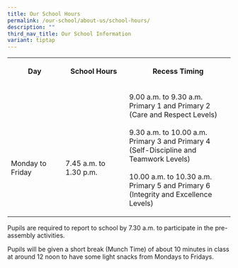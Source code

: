 ```yaml
---
title: Our School Hours
permalink: /our-school/about-us/school-hours/
description: ""
third_nav_title: Our School Information
variant: tiptap
---
```

<table style="minWidth: 75px">
<colgroup>
<col>
<col>
<col>
</colgroup>
<tbody>
<tr>
<th rowspan="1" colspan="1">
<p>Day</p>
</th>
<th rowspan="1" colspan="1">
<p>School Hours</p>
</th>
<th rowspan="1" colspan="1">
<p>Recess Timing</p>
</th>
</tr>
<tr>
<td rowspan="1" colspan="1">
<p>
<br>
<br>
<br>
<br>Monday to Friday</p>
</td>
<td rowspan="1" colspan="1">
<p>
<br>
<br>
<br>
<br>7.45 a.m. to 1.30 p.m.</p>
</td>
<td rowspan="1" colspan="1">
<p>9.00 a.m. to 9.30 a.m.
<br>Primary 1 and Primary 2
<br>(Care and Respect Levels)
<br>
<br>9.30 a.m. to 10.00 a.m.
<br>Primary 3 and Primary 4
<br>(Self-Discipline and Teamwork Levels)
<br>
<br>10.00 a.m. to 10.30 a.m.
<br>Primary 5 and Primary 6
<br>(Integrity and Excellence Levels)</p>
</td>
</tr>
</tbody>
</table>
<p>Pupils are required to report to school by 7.30 a.m. to participate in
the pre-assembly activities.</p>
<p>Pupils will be given a short break (Munch Time) of about 10 minutes in
class at around 12 noon to have some light snacks from Mondays to Fridays.</p>
